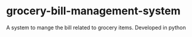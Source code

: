 # grocery-bill-management-system
A system to mange the bill related to grocery items. Developed in python
